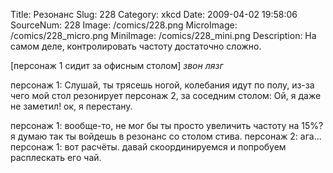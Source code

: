 Title: Резонанс 
Slug: 228 
Category: xkcd 
Date: 2009-04-02 19:58:06 
SourceNum: 228 
Image: /comics/228.png 
MicroImage: /comics/228_micro.png 
MiniImage: /comics/228_mini.png 
Description: На самом деле, контролировать частоту достаточно сложно. 

[персонаж 1 сидит за офисным столом]
*звон* *лязг*

персонаж 1: Слушай, ты трясешь ногой, колебания идут по полу, из-за чего мой стол резонирует
персонаж 2, за соседним столом: Ой, я даже не заметил! ок, я перестану.

персонаж 1: вообще-то, не мог бы ты просто увеличить частоту на 15%? я думаю так ты войдешь в резонанс со столом стива.
персонаж 2: ага...
персонаж 1: вот расчёты. давай скоординируемся и попробуем расплескать его чай.